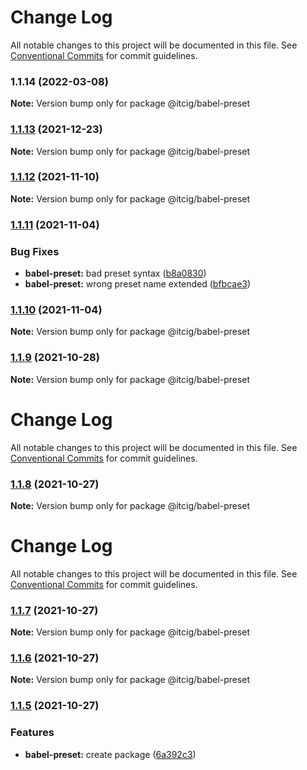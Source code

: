 # Change Log

All notable changes to this project will be documented in this file.
See [Conventional Commits](https://conventionalcommits.org) for commit guidelines.

### 1.1.14 (2022-03-08)

**Note:** Version bump only for package @itcig/babel-preset





### [1.1.13](https://github.com/itcig/itcig/compare/@itcig/babel-preset@1.1.12...@itcig/babel-preset@1.1.13) (2021-12-23)

**Note:** Version bump only for package @itcig/babel-preset





### [1.1.12](https://github.com/itcig/itcig/compare/@itcig/babel-preset@1.1.11...@itcig/babel-preset@1.1.12) (2021-11-10)

**Note:** Version bump only for package @itcig/babel-preset





### [1.1.11](https://github.com/itcig/itcig/compare/@itcig/babel-preset@1.1.10...@itcig/babel-preset@1.1.11) (2021-11-04)


### Bug Fixes

* **babel-preset:** bad preset syntax ([b8a0830](https://github.com/itcig/itcig/commit/b8a0830186506fa56019eae0582230bfe3d897a0))
* **babel-preset:** wrong preset name extended ([bfbcae3](https://github.com/itcig/itcig/commit/bfbcae39e0242fc359266256784b3730b65ce21c))



### [1.1.10](https://github.com/itcig/itcig/compare/@itcig/babel-preset@1.1.9...@itcig/babel-preset@1.1.10) (2021-11-04)

**Note:** Version bump only for package @itcig/babel-preset





### [1.1.9](https://github.com/itcig/itcig/compare/@itcig/babel-preset@1.1.8...@itcig/babel-preset@1.1.9) (2021-10-28)

**Note:** Version bump only for package @itcig/babel-preset





# Change Log

All notable changes to this project will be documented in this file. See
[Conventional Commits](https://conventionalcommits.org) for commit guidelines.

### [1.1.8](https://github.com/itcig/itcig/compare/@itcig/babel-preset@1.1.7...@itcig/babel-preset@1.1.8) (2021-10-27)

**Note:** Version bump only for package @itcig/babel-preset

# Change Log

All notable changes to this project will be documented in this file. See
[Conventional Commits](https://conventionalcommits.org) for commit guidelines.

### [1.1.7](https://github.com/itcig/itcig/compare/@itcig/babel-preset@1.1.6...@itcig/babel-preset@1.1.7) (2021-10-27)

**Note:** Version bump only for package @itcig/babel-preset

### [1.1.6](https://github.com/itcig/itcig/compare/@itcig/babel-preset@1.1.5...@itcig/babel-preset@1.1.6) (2021-10-27)

**Note:** Version bump only for package @itcig/babel-preset

### [1.1.5](https://github.com/itcig/itcig/compare/@itcig/babel-preset@1.1.5...@itcig/babel-preset@1.1.5) (2021-10-27)

### Features

- **babel-preset:** create package
  ([6a392c3](https://github.com/itcig/itcig/commit/6a392c394b98b919d14effc35df3ff38bb09ec71))
